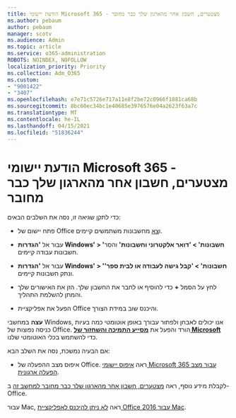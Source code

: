 ```yaml
---
title: הודעת יישומי Microsoft 365 - מצטערים, חשבון אחר מהארגון שלך כבר מחובר
ms.author: pebaum
author: pebaum
manager: scotv
ms.audience: Admin
ms.topic: article
ms.service: o365-administration
ROBOTS: NOINDEX, NOFOLLOW
localization_priority: Priority
ms.collection: Adm_O365
ms.custom:
- "9001422"
- "3407"
ms.openlocfilehash: e7e71c5726e717a11e8f2be72c0966f1881ca68b
ms.sourcegitcommit: 8bc60ec34bc1e40685e3976576e04a2623f63a7c
ms.translationtype: MT
ms.contentlocale: he-IL
ms.lasthandoff: 04/15/2021
ms.locfileid: "51836244"
---
```

# <a name="microsoft-365-apps-message---sorry-another-account-from-your-organization-is-already-signed-in"></a>הודעת יישומי Microsoft 365 - מצטערים, חשבון אחר מהארגון שלך כבר מחובר

כדי לתקן שגיאה זו, נסה את השלבים הבאים:

- פתח יישום של Office ו[צא](https://support.office.com/article/sign-out-of-office-5a20dc11-47e9-4b6f-945d-478cb6d92071) מחשבונות משתמשים קיימים.

- עבור אל **'הגדרות Windows' > 'חשבונות' > 'דואר אלקטרוני וחשבונות'** והסר חשבונות עבודה קיימים.

- עבור אל **'הגדרות Windows' > 'חשבונות' > 'קבל גישה לעבודה או לבית ספר'** ונתק חשבונות קיימים. 

- לחץ על הסמל **+** כדי להוסיף או לחבר את החשבון שלך. הזן את האישורים שלך והמתן להשלמת התהליך.

- הפעל את אפליקציית Office והיכנס שוב במידת הצורך. 

**עצה** במחשבי Windows, אנו יכולים לאבחן ולפתור עבורך באופן אוטומטי כמה בעיות כניסה נפוצות של Office. הורד והפעל את  **[מסייע התמיכה והשחזור של Microsoft](https://aka.ms/SaRA-OfficeSignInScenario)** כדי להשתמש בכלי האוטומטי שלנו.

אם הבעיה נמשכת, נסה את השלב הבא: 

- איפוס מצב ההפעלה של Office. ראה [איפוס יישומי Microsoft 365 עבור מצב הפעלה ארגונית](https://docs.microsoft.com/office365/troubleshoot/activation/reset-office-365-proplus-activation-state).

לקבלת מידע נוסף, ראה [מצטערים, חשבון אחר מהארגון שלך כבר מחובר למחשב זה](https://docs.microsoft.com/office/troubleshoot/error-messages/another-account-already-signed-in) ב- Office.

עבור Mac, ראה [לא ניתן להיכנס לאפליקציית Office 2016 עבור Mac](https://docs.microsoft.com/office365/troubleshoot/authentication/sign-in-to-office-2016-for-mac-fail).
